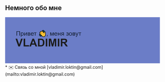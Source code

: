 ## Немного обо мне
<img src="/header.png" alt="">
* ✉️  Связь со мной [vladimir.loktin@gmail.com](mailto:vladimir.loktin@gmail.com)
